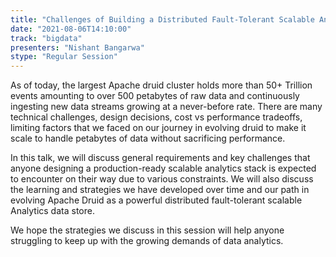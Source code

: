 ```yaml
---
title: "Challenges of Building a Distributed Fault-Tolerant Scalable Analytics Stack"
date: "2021-08-06T14:10:00" 
track: "bigdata"
presenters: "Nishant Bangarwa"
stype: "Regular Session"
---
```

As of today, the largest Apache druid cluster holds more than 50+ Trillion events amounting to over 500 petabytes of raw data and continuously ingesting new data streams growing at a never-before rate. There are many technical challenges, design decisions, cost vs performance tradeoffs, limiting factors that we faced on our journey in evolving druid to make it scale to handle petabytes of data without sacrificing performance.
 

  In this talk, we will discuss general requirements and key challenges that anyone designing a production-ready scalable analytics stack is expected to encounter on their way due to various constraints. We will also discuss the learning and strategies we have developed over time and our path in evolving Apache Druid as a powerful distributed fault-tolerant scalable Analytics data store. 
 

 We hope the strategies we discuss in this session will help anyone struggling to keep up with the growing demands of data analytics.